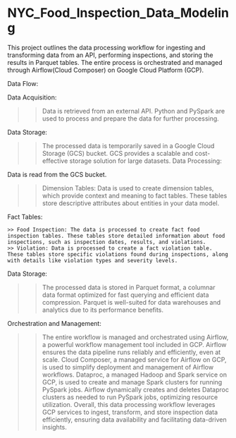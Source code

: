 # NYC_Food_Inspection_Data_Modeling

This project outlines the data processing workflow for ingesting and transforming data from an API, performing inspections, and storing the results in Parquet tables. The entire process is orchestrated and managed through Airflow(Cloud Composer) on Google Cloud Platform (GCP).

Data Flow:

Data Acquisition:
  >> Data is retrieved from an external API.
  >> Python and PySpark are used to process and prepare the data for further processing.
  
Data Storage:
  >> The processed data is temporarily saved in a Google Cloud Storage (GCS) bucket.
  >> GCS provides a scalable and cost-effective storage solution for large datasets.
  >> Data Processing:

Data is read from the GCS bucket.
  >> Dimension Tables: Data is used to create dimension tables, which provide context and meaning to fact tables. These tables store descriptive attributes about entities in your data model.
  
  Fact Tables:
  
    >> Food Inspection: The data is processed to create fact food inspection tables. These tables store detailed information about food inspections, such as inspection dates, results, and violations.
    >> Violation: Data is processed to create a fact violation table. These tables store specific violations found during inspections, along with details like violation types and severity levels.

Data Storage:
  >> The processed data is stored in Parquet format, a columnar data format optimized for fast querying and efficient data compression. Parquet is well-suited for data warehouses and analytics due to its performance benefits.
  
Orchestration and Management:
  >> The entire workflow is managed and orchestrated using Airflow, a powerful workflow management tool included in GCP. Airflow ensures the data pipeline runs reliably and efficiently, even at scale.
  >> Cloud Composer, a managed service for Airflow on GCP, is used to simplify deployment and management of Airflow workflows.
  >> Dataproc, a managed Hadoop and Spark service on GCP, is used to create and manage Spark clusters for running PySpark jobs. Airflow dynamically creates and deletes Dataproc clusters as needed to run PySpark jobs, optimizing resource utilization.
  >> Overall, this data processing workflow leverages GCP services to ingest, transform, and store inspection data efficiently, ensuring data availability and facilitating data-driven insights.
